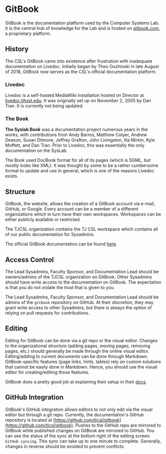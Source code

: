 # GitBook

GitBook is the documentation platform used by the Computer Systems Lab. It is the central hub of knowledge for the Lab and is hosted on [gitbook.com](https://gitbook.com), a proprietary platform.

## History

The CSL's GitBook came into existence after frustration with inadequate documentation on Livedoc. Initially began by Theo Ouzhinski in late August of 2018, GitBook now serves as the CSL's official documentation platform.

### Livedoc

Livedoc is a self-hosted MediaWiki installation hosted on Director at [livedoc.tjhsst.edu](https://livedoc.tjhsst.edu). It was originally set up on November 2, 2005 by Dan Tran. It is currently not being updated.

### The Book

**The Syslab Book** was a documentation project numerous years in the works, with contributions from Andy Barros, Matthew Colyer, Andrew Deason, Susan Ditmore, Jeffrey Grafton, John Livingston, Ilia Mirkin, Kyle Moffett, and Dan Tran. Prior to Livedoc, this was essentially the only documentation on the SysLab.

The Book used DocBook format for all of its pages \(which is SGML, but mostly looks like XML\). It was thought by some to be a rather cumbersome format to update and use in general, which is one of the reasons Livedoc exists.

## Structure

GitBook, the website, allows the creation of a GitBook account via e-mail, GitHub, or Google. Every account can be a member of a different organizations which in turn have their own workspaces. Workspaces can be either publicly available or restricted.

The TJCSL organization contains the TJ CSL workspace which contains all of our public documentation for Sysadmins.

The official GitBook documentation can be found [here](https://docs.gitbook.com/).

## Access Control

The Lead Sysadmins, Faculty Sponsor, and Documentation Lead should be owners/admins of the TJCSL organization on GitBook. Other Sysadmins should have write access to the documentation on GitBook. The expectation is that you do not violate the trust that is given to you.

The Lead Sysadmins, Faculty Sponsor, and Documentation Lead should be admins of the `gitbook` repository on GitHub. At their discretion, they may grant write access to other Sysadmins, but there is always the option of relying on pull requests for contributions.

## Editing

Editing for GitBook can be done via a git repo or the visual editor. Changes to the organizational structure \(adding pages, moving pages, removing pages, etc.\) should generally be made through the online visual editor. Editing/adding to current documents can be done through Markdown. GitBook-specific features \(page links, hints, tables\) rely on custom solutions that cannot be easily done in Markdown. Hence, you should use the visual editor for creating/editing those features.

GitBook does a pretty good job at explaining their setup in their [docs](https://docs.gitbook.com).

## GitHub Integration

GitBook's GitHub integration allows editors to not only edit via the visual editor but through a git repo. Currently, the documentation's GitHub repository is located at [https://github.com/tjcsl/gitbook](https://github.com/tjcsl/gitbook). Pushes to the GitHub repo are mirrored to GitBook while published changes on GitBook are mirrored to GitHub. You can see the status of the sync at the bottom right of the editing screen: `GitHub syncing`. This sync can take up to one minute to complete. Generally, changes in reverse should be avoided to prevent conflicts.

